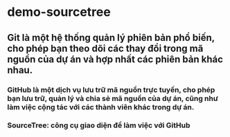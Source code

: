 ﻿# demo-sourcetree
## Git là một hệ thống quản lý phiên bản phổ biến, cho phép bạn theo dõi các thay đổi trong mã nguồn của dự án và hợp nhất các phiên bản khác nhau.
### GitHub là một dịch vụ lưu trữ mã nguồn trực tuyến, cho phép bạn lưu trữ, quản lý và chia sẻ mã nguồn của dự án, cũng như làm việc cộng tác với các thành viên khác trong dự án.
### SourceTree: công cụ giao diện để làm việc với GitHub
